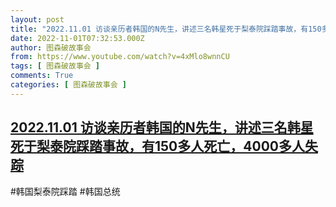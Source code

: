 ```yaml
---
layout: post
title: "2022.11.01 访谈亲历者韩国的N先生，讲述三名韩星死于梨泰院踩踏事故，有150多人死亡，4000多人失踪"
date: 2022-11-01T07:32:53.000Z
author: 图森破故事会
from: https://www.youtube.com/watch?v=4xMlo8wnnCU
tags: [ 图森破故事会 ]
comments: True
categories: [ 图森破故事会 ]
---
```

<!--1667287973000-->
[2022.11.01 访谈亲历者韩国的N先生，讲述三名韩星死于梨泰院踩踏事故，有150多人死亡，4000多人失踪](https://www.youtube.com/watch?v=4xMlo8wnnCU)
------

<div>
#韩国梨泰院踩踏  #韩国总统
</div>
